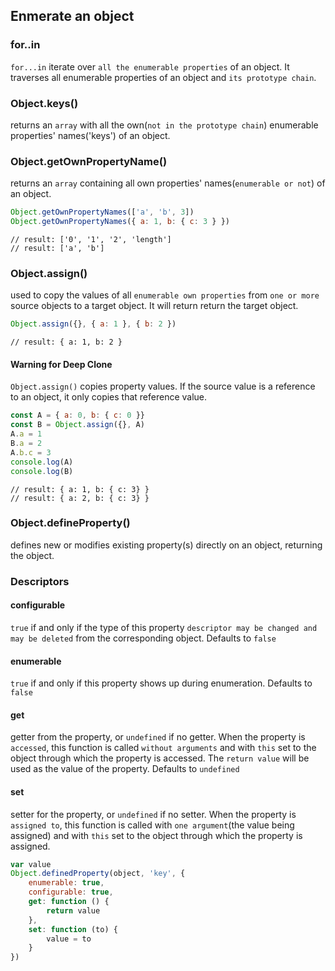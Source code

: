 ## Enmerate an object

### for..in
`for...in` iterate over `all the enumerable properties` of an object.
It traverses all enumerable properties of an object and `its prototype chain`.

### Object.keys()
returns an `array` with all the own(`not in the prototype chain`) enumerable properties' names('keys') of an object.

### Object.getOwnPropertyName()
returns an `array` containing all own properties' names(`enumerable or not`) of an object.

```JavaScript
Object.getOwnPropertyNames(['a', 'b', 3])
Object.getOwnPropertyNames({ a: 1, b: { c: 3 } })
```

```
// result: ['0', '1', '2', 'length']
// result: ['a', 'b']
```

### Object.assign()

used to copy the values of all `enumerable own properties` from `one or more` source objects to a target object.
It will return return the target object.

```JavaScript
Object.assign({}, { a: 1 }, { b: 2 })
```

```
// result: { a: 1, b: 2 }
```

#### Warning for Deep Clone

`Object.assign()` copies property values.
If the source value is a reference to an object, it only copies that reference value.

```JavaScript
const A = { a: 0, b: { c: 0 }}
const B = Object.assign({}, A)
A.a = 1
B.a = 2
A.b.c = 3
console.log(A)
console.log(B)
```

```
// result: { a: 1, b: { c: 3} }
// result: { a: 2, b: { c: 3} }
```

### Object.defineProperty()

defines new or modifies existing property(s) directly on  an object, returning the object.

### Descriptors

#### configurable
`true` if and only if the type of this property `descriptor may be changed and may be deleted` from the corresponding object.
Defaults to `false`

#### enumerable
`true` if and only if this property shows up during enumeration.
Defaults to `false`

#### get

getter from the property, or `undefined` if no getter.
When the property is `accessed`, this function is called `without arguments` and with `this` set to the object through which the property is accessed.
The `return value` will be used as the value of the property.
Defaults to `undefined`

#### set

setter for the property, or `undefined` if no setter.
When the property is `assigned to`, this function is called with `one argument`(the value being assigned)
and with `this` set to the object through which the property is assigned.

```JavaScript
var value
Object.definedProperty(object, 'key', {
    enumerable: true,
    configurable: true,
    get: function () {
        return value
    },
    set: function (to) {
        value = to
    }
})
```
